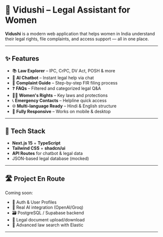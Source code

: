 # 🌸 Vidushi – Legal Assistant for Women

**Vidushi** is a modern web application that helps women in India understand their legal rights, file complaints, and access support — all in one place.

---

## ✨ Features

- 📚 **Law Explorer** – IPC, CrPC, DV Act, POSH & more  
- 🤖 **AI Chatbot** – Instant legal help via chat  
- 📝 **Complaint Guide** – Step-by-step FIR filing process  
- ❓ **FAQs** – Filtered and categorized legal Q&A  
- 👩‍⚖️ **Women's Rights** – Key laws and protections  
- 📞 **Emergency Contacts** – Helpline quick access  
- 🌐 **Multi-language Ready** – Hindi & English structure  
- 📱 **Fully Responsive** – Works on mobile & desktop

---

## 🧪 Tech Stack

- **Next.js 15** + **TypeScript**
- **Tailwind CSS** + **shadcn/ui**
- **API Routes** for chatbot & legal data
- JSON-based legal database (mocked)

---

## 🛣️ Project En Route

Coming soon:
- 🔐 Auth & User Profiles  
- 🧠 Real AI integration (OpenAI/Groq)  
- 🗃️ PostgreSQL / Supabase backend  
- 📄 Legal document upload/download  
- 🔎 Advanced law search with Elastic

---


